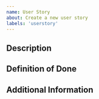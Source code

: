 ```yaml
---
name: User Story
about: Create a new user story
labels: 'userstory'
---
```


## Description

<!-- The textual description of the user story -->

## Definition of Done

<!-- A checklist of criteria that must be met for the user story to be considered complete. -->

## Additional Information

<!-- Optional context, links, or notes that help others better understand this issue.-->
